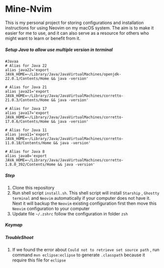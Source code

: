 # Mine-Nvim

  This is my personal project for storing configurations and installation instructions for using Neovim on my macOS system. The aim is to make it easier for me to use, and it can also serve as a resource for others who might want to learn or benefit from it.

##### Setup Java to allow use multiple version in terminal

```
#Javaa
# Alias for Java 22
alias java22='export JAVA_HOME=~/Library/Java/JavaVirtualMachines/openjdk-22.0.1/Contents/Home && java -version'

# Alias for Java 21
alias java21='export JAVA_HOME=~/Library/Java/JavaVirtualMachines/corretto-21.0.3/Contents/Home && java -version'

# Alias for Java 17
alias java17='export JAVA_HOME=~/Library/Java/JavaVirtualMachines/corretto-17.0.6/Contents/Home && java -version'

# Alias for Java 11
alias java11='export JAVA_HOME=~/Library/Java/JavaVirtualMachines/corretto-11.0.18/Contents/Home && java -version'

# Alias for Java 8
alias java8='export JAVA_HOME=~/Library/Java/JavaVirtualMachines/corretto-1.8.0_392/Contents/Home && java -version'
```

##### Step

1. Clone this repository
2. Run shell script `install.sh`. This shell script will install `Starship` , `Ghostty terminal` and `Neovim` automatically
if your computer does not have it. Next it will backup the `Neovim` existing configuration first then move this `Neovim` configuration to your computer
3. Update file `~/.zshrc` follow the configuration in folder `zsh`

##### Keymap


##### TroubleShoot
1. If we found the error about `Could not to retrieve set source path` , run command `mvn eclipse:eclipse` to generate `.classpath`
   because it require this file for `eclipse`
